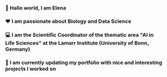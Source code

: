 ### 👋 Hallo world, I am Elena 
### :heart: I am passionate about Biology and Data Science
### :computer: I am the Scientific Coordinator of the thematic area "AI in Life Sciences" at the Lamarr Institute (University of Bonn, Germany)
### :orange_book: I am currently updating my portfolio with nice and interesting projects I worked on 


<!--
**persepolix/persepolix** is a ✨ _special_ ✨ repository because its `README.md` (this file) appears on your GitHub profile.

Here are some ideas to get you started:

- 🔭 I’m currently working on ...
- 🌱 I’m currently learning ...
- 👯 I’m looking to collaborate on ...
- 🤔 I’m looking for help with ...
- 💬 Ask me about ...
- 📫 How to reach me: ...
- 😄 Pronouns: ...
- ⚡ Fun fact: ...
-->
